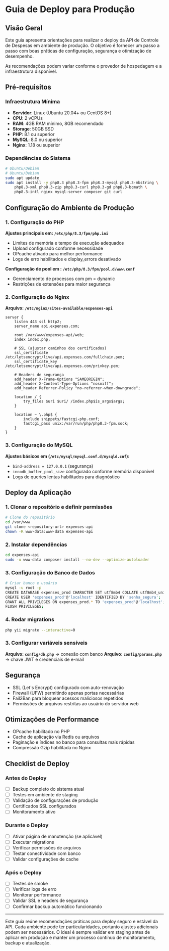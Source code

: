 # Guia de Deploy para Produção

## Visão Geral

Este guia apresenta orientações para realizar o deploy da API de Controle de Despesas em ambiente de produção. O objetivo é fornecer um passo a passo com boas práticas de configuração, segurança e otimização de desempenho.

As recomendações podem variar conforme o provedor de hospedagem e a infraestrutura disponível.

## Pré-requisitos

### Infraestrutura Mínima
- **Servidor**: Linux (Ubuntu 20.04+ ou CentOS 8+)
- **CPU**: 2 vCPUs
- **RAM**: 4GB RAM mínimo, 8GB recomendado
- **Storage**: 50GB SSD
- **PHP**: 8.1 ou superior
- **MySQL**: 8.0 ou superior
- **Nginx**: 1.18 ou superior

### Dependências do Sistema
```bash
# Ubuntu/Debian
# Ubuntu/Debian
sudo apt update
sudo apt install -y php8.3 php8.3-fpm php8.3-mysql php8.3-mbstring \
    php8.3-xml php8.3-zip php8.3-curl php8.3-gd php8.3-bcmath \
    php8.3-intl nginx mysql-server composer git curl
```

## Configuração do Ambiente de Produção

### 1. Configuração do PHP

**Ajustes principais em: `/etc/php/8.3/fpm/php.ini`**

- Limites de memória e tempo de execução adequados
- Upload configurado conforme necessidade
- OPcache ativado para melhor performance
- Logs de erro habilitados e display_errors desativado

**Configuração de pool em : `/etc/php/8.3/fpm/pool.d/www.conf`**
- Gerenciamento de processos com pm = dynamic
- Restrições de extensões para maior segurança

### 2. Configuração do Nginx

**Arquivo: `/etc/nginx/sites-available/expenses-api`**
```nginx
server {
    listen 443 ssl http2;
    server_name api.expenses.com;

    root /var/www/expenses-api/web;
    index index.php;

    # SSL (ajustar caminhos dos certificados)
    ssl_certificate /etc/letsencrypt/live/api.expenses.com/fullchain.pem;
    ssl_certificate_key /etc/letsencrypt/live/api.expenses.com/privkey.pem;

    # Headers de segurança
    add_header X-Frame-Options "SAMEORIGIN";
    add_header X-Content-Type-Options "nosniff";
    add_header Referrer-Policy "no-referrer-when-downgrade";

    location / {
        try_files $uri $uri/ /index.php$is_args$args;
    }

    location ~ \.php$ {
        include snippets/fastcgi-php.conf;
        fastcgi_pass unix:/var/run/php/php8.3-fpm.sock;
    }
}

```

### 3. Configuração do MySQL

**Ajustes básicos em (`/etc/mysql/mysql.conf.d/mysqld.cnf`):**
- `bind-address = 127.0.0.1` (segurança)
- `innodb_buffer_pool_size` configurado conforme memória disponível
- Logs de queries lentas habilitados para diagnóstico

## Deploy da Aplicação

### 1. Clonar o repositório e definir permissões

```bash
# Clone do repositório
cd /var/www
git clone <repository-url> expenses-api
chown -R www-data:www-data expenses-api
```

### 2. Instalar dependências 
```bash
cd expenses-api
sudo -u www-data composer install --no-dev --optimize-autoloader
```
### 3. Configuração do Banco de Dados

```bash
# Criar banco e usuário
mysql -u root -p
CREATE DATABASE expenses_prod CHARACTER SET utf8mb4 COLLATE utf8mb4_unicode_ci;
CREATE USER 'expenses_prod'@'localhost' IDENTIFIED BY 'senha_segura';
GRANT ALL PRIVILEGES ON expenses_prod.* TO 'expenses_prod'@'localhost';
FLUSH PRIVILEGES;
```
### 4. Rodar migrations
```bash
php yii migrate --interactive=0
```

### 3. Configurar variáveis sensíveis

**Arquivo: `config/db.php`** → conexão com banco
**Arquivo: `config/params.php`** → chave JWT e credenciais de e-mail



## Segurança
- SSL (Let's Encrypt) configurado com auto-renovação
- Firewall (UFW) permitindo apenas portas necessárias
- Fail2Ban para bloquear acessos maliciosos repetidos
- Permissões de arquivos restritas ao usuário do servidor web

## Otimizações de Performance
- OPcache habilitado no PHP
- Cache de aplicação via Redis ou arquivos
- Paginação e índices no banco para consultas mais rápidas
- Compressão Gzip habilitada no Nginx


## Checklist de Deploy

### Antes do Deploy
- [ ] Backup completo do sistema atual
- [ ] Testes em ambiente de staging
- [ ] Validação de configurações de produção
- [ ] Certificados SSL configurados
- [ ] Monitoramento ativo

### Durante o Deploy
- [ ] Ativar página de manutenção (se aplicável)
- [ ] Executar migrations
- [ ] Verificar permissões de arquivos
- [ ] Testar conectividade com banco
- [ ] Validar configurações de cache

### Após o Deploy
- [ ] Testes de smoke
- [ ] Verificar logs de erro
- [ ] Monitorar performance
- [ ] Validar SSL e headers de segurança
- [ ] Confirmar backup automático funcionando

---

Este guia reúne recomendações práticas para deploy seguro e estável da API. Cada ambiente pode ter particularidades, portanto ajustes adicionais podem ser necessários. O ideal é sempre validar em staging antes de aplicar em produção e manter um processo contínuo de monitoramento, backup e atualização.